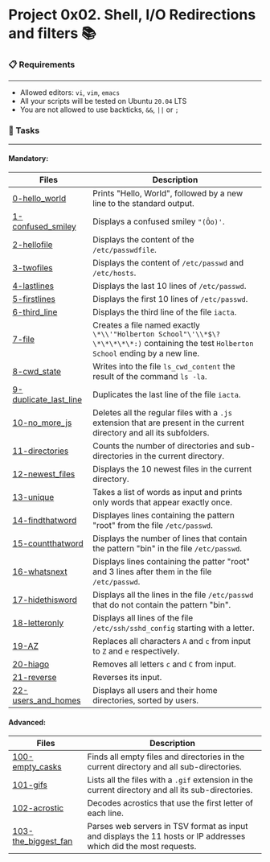 # Project 0x02. Shell, I/O Redirections and filters 📚

### 📋 Requirements
***
* Allowed editors: `vi`, `vim`, `emacs`
* All your scripts will be tested on Ubuntu `20.04` LTS
* You are not allowed to use backticks, `&&`, `||` or `;`

### 🎯 Tasks
***
#### Mandatory:
| Files | Description |
| --- | --- |
| [0-hello_world]() | Prints "Hello, World", followed by a new line to the standard output. |
| [1-confused_smiley]() | Displays a confused smiley `"(Ôo)'`. |
| [2-hellofile]() | Displays the content of the `/etc/passwdfile`. |
| [3-twofiles]() | Displays the content of `/etc/passwd` and `/etc/hosts`. |
| [4-lastlines]() | Displays the last 10 lines of `/etc/passwd`. |
| [5-firstlines]() | Displays the first 10 lines of `/etc/passwd`. |
| [6-third_line]() | Displays the third line of the file `iacta`. |
| [7-file]() | Creates a file named exactly `\*\\'"Holberton School"\'\\*$\?\*\*\*\*\*:)` containing the test `Holberton School` ending by a new line. |
| [8-cwd_state]() | Writes into the file `ls_cwd_content` the result of the command `ls -la`. |
| [9-duplicate_last_line]() | Duplicates the last line of the file `iacta`. |
| [10-no_more_js]() | Deletes all the regular files with a `.js` extension that are present in the current directory and all its subfolders. |
| [11-directories]() | Counts the number of directories and sub-directories in the current directory. |
| [12-newest_files]() | Displays the 10 newest files in the current directory. |
| [13-unique]() | Takes a list of words as input and prints only words that appear exactly once. |
| [14-findthatword]() | Displayes lines containing the pattern "root" from the file `/etc/passwd`. |
| [15-countthatword]() | Displays the number of lines that contain the pattern "bin" in the file `/etc/passwd`. |
| [16-whatsnext]() | Displays lines containing the patter "root" and 3 lines after them in the file `/etc/passwd`. |
| [17-hidethisword]() | Displays all the lines in the file `/etc/passwd` that do not contain the pattern "bin". |
| [18-letteronly]() | Displays all lines of the file `/etc/ssh/sshd_config` starting with a letter. |
| [19-AZ]() | Replaces all characters `A` and `c` from input to `Z` and `e` respectively. |
| [20-hiago]() | Removes all letters `c` and `C` from input. |
| [21-reverse]() | Reverses its input. |
| [22-users_and_homes]() | Displays all users and their home directories, sorted by users. |

#### Advanced:
| Files | Description |
| --- | --- |
| [100-empty_casks]() | Finds all empty files and directories in the current directory and all sub-directories. |
| [101-gifs]() | Lists all the files with a `.gif` extension in the current directory and all its sub-directories. |
| [102-acrostic]() | Decodes acrostics that use the first letter of each line. |
| [103-the_biggest_fan]() | Parses web servers in TSV format as input and displays the 11 hosts or IP addresses which did the most requests. |
